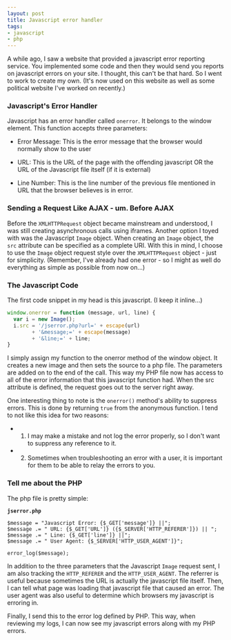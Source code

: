 ```yaml
---
layout: post
title: Javascript error handler
tags:
- javascript
- php
---
```

A while ago, I saw a website that provided a javascript error reporting service.  You implemented some code and then they would send you reports on javascript errors on your site.  I thought, this can't be that hard.  So I went to work to create my own.  (It's now used on this website as well as some political website I've worked on recently.)

### Javascript's Error Handler

Javascript has an error handler called `onerror`.  It belongs to the window element.  This function accepts three parameters:

  * Error Message: This is the error message that the browser would normally show to the user

  * URL: This is the URL of the page with the offending javascript OR the URL of the Javascript file itself (if it is external)

  * Line Number: This is the line number of the previous file mentioned in URL that the browser believes is in error.

### Sending a Request Like AJAX - um. Before AJAX

Before the `XMLHTTPRequest` object became mainstream and understood, I was still creating asynchronous calls using iframes.  Another option I toyed with was the Javascript `Image` object.  When creating an `Image` object, the `src` attribute can be specified as a complete URI.  With this in mind, I choose to use the `Image` object request style over the `XMLHTTPRequest` object - just for simplicity. (Remember, I've already had one error - so I might as well do everything as simple as possible from now on...)

### The Javascript Code

The first code snippet in my head is this javascript.  (I keep it inline...)

```javascript
window.onerror = function (message, url, line) {
  var i = new Image();
  i.src = '/jserror.php?url=' + escape(url) 
        + '&message;=' + escape(message) 
        + '&line;=' + line;
}
```

I simply assign my function to the onerror method of the window object.  It creates a new image and then sets the source to a php file.  The parameters are added on to the end of the call.  This way my PHP file now has access to all of the error information that this javascript function had.  When the src attribute is defined, the request goes out to the server right away.

One interesting thing to note is the `onerror()` method's ability to suppress errors.  This is done by returning `true` from the anonymous function.  I tend to not like this idea for two reasons:

  * 1) I may make a mistake and not log the error properly, so I don't want to suppress any reference to it.

  * 2) Sometimes when troubleshooting an error with a user, it is important for them to be able to relay the errors to you.

### Tell me about the PHP

The php file is pretty simple:

**`jserror.php`**
```php?start_inline=1    
$message = "Javascript Error: {$_GET['message']} ||";
$message .= " URL: {$_GET['URL']} ({$_SERVER['HTTP_REFERER']}) || ";
$message .= " Line: {$_GET['line']} ||";
$message .= " User Agent: {$_SERVER['HTTP_USER_AGENT']}";

error_log($message);
```

In addition to the three parameters that the Javascript `Image` request sent, I am also tracking the `HTTP_REFERER` and the `HTTP_USER_AGENT`.  The referrer is useful because sometimes the URL is actually the javascript file itself.  Then, I can tell what page was loading that javascript file that caused an error.  The user agent was also useful to determine which browsers my javascript is erroring in.

Finally, I send this to the error log defined by PHP.  This way, when reviewing my logs, I can now see my javascript errors along with my PHP errors.
